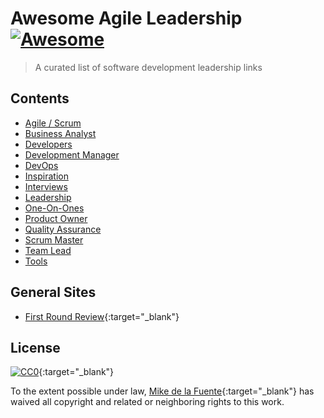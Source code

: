 # Awesome Agile Leadership [![Awesome](https://cdn.rawgit.com/sindresorhus/awesome/d7305f38d29fed78fa85652e3a63e154dd8e8829/media/badge.svg)](https://github.com/sindresorhus/awesome)

> A curated list of software development leadership links

## Contents

- [Agile / Scrum](agile-scrum.md)
- [Business Analyst](business-analyst.md)
- [Developers](developers.md)
- [Development Manager](dev-manager.md)
- [DevOps](devops.md)
- [Inspiration](inspiration.md)
- [Interviews](interviews.md)
- [Leadership](leadership.md)
- [One-On-Ones](one-on-ones)
- [Product Owner](product-owner.md)
- [Quality Assurance](quality-assurance.md)
- [Scrum Master](scrum-master.md)
- [Team Lead](team-lead.md)
- [Tools](tools.md)

## General Sites
- [First Round Review](http://firstround.com/review/){:target="_blank"}

## License

[![CC0](https://mirrors.creativecommons.org/presskit/buttons/88x31/svg/cc-zero.svg)](https://creativecommons.org/publicdomain/zero/1.0/){:target="_blank"}

To the extent possible under law, [Mike de la Fuente](http://twitter.highfiveboom.com){:target="_blank"} has waived all copyright and related or neighboring rights to this work.
